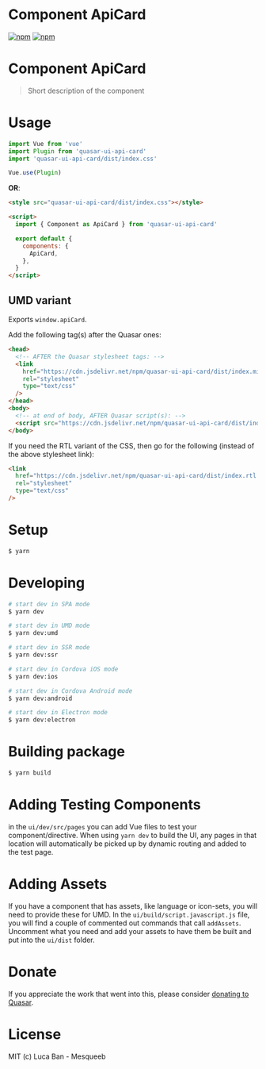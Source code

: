 # Component ApiCard

[![npm](https://img.shields.io/npm/v/quasar-ui-api-card.svg?label=quasar-ui-api-card)](https://www.npmjs.com/package/quasar-ui-api-card)
[![npm](https://img.shields.io/npm/dt/quasar-ui-api-card.svg)](https://www.npmjs.com/package/quasar-ui-api-card)

# Component ApiCard

> Short description of the component

# Usage

```js
import Vue from 'vue'
import Plugin from 'quasar-ui-api-card'
import 'quasar-ui-api-card/dist/index.css'

Vue.use(Plugin)
```

**OR**:

```html
<style src="quasar-ui-api-card/dist/index.css"></style>

<script>
  import { Component as ApiCard } from 'quasar-ui-api-card'

  export default {
    components: {
      ApiCard,
    },
  }
</script>
```

## UMD variant

Exports `window.apiCard`.

Add the following tag(s) after the Quasar ones:

```html
<head>
  <!-- AFTER the Quasar stylesheet tags: -->
  <link
    href="https://cdn.jsdelivr.net/npm/quasar-ui-api-card/dist/index.min.css"
    rel="stylesheet"
    type="text/css"
  />
</head>
<body>
  <!-- at end of body, AFTER Quasar script(s): -->
  <script src="https://cdn.jsdelivr.net/npm/quasar-ui-api-card/dist/index.umd.min.js"></script>
</body>
```

If you need the RTL variant of the CSS, then go for the following (instead of the above stylesheet link):

```html
<link
  href="https://cdn.jsdelivr.net/npm/quasar-ui-api-card/dist/index.rtl.min.css"
  rel="stylesheet"
  type="text/css"
/>
```

# Setup

```bash
$ yarn
```

# Developing

```bash
# start dev in SPA mode
$ yarn dev

# start dev in UMD mode
$ yarn dev:umd

# start dev in SSR mode
$ yarn dev:ssr

# start dev in Cordova iOS mode
$ yarn dev:ios

# start dev in Cordova Android mode
$ yarn dev:android

# start dev in Electron mode
$ yarn dev:electron
```

# Building package

```bash
$ yarn build
```

# Adding Testing Components

in the `ui/dev/src/pages` you can add Vue files to test your component/directive. When using `yarn dev` to build the UI, any pages in that location will automatically be picked up by dynamic routing and added to the test page.

# Adding Assets

If you have a component that has assets, like language or icon-sets, you will need to provide these for UMD. In the `ui/build/script.javascript.js` file, you will find a couple of commented out commands that call `addAssets`. Uncomment what you need and add your assets to have them be built and put into the `ui/dist` folder.

# Donate

If you appreciate the work that went into this, please consider [donating to Quasar](https://donate.quasar.dev).

# License

MIT (c) Luca Ban - Mesqueeb
